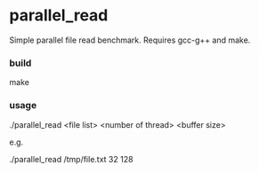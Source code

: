 # parallel_read
Simple parallel file read benchmark. Requires gcc-g++ and make.

### build
make

### usage
./parallel_read \<file list\> \<number of thread\> \<buffer size\>

e.g.

./parallel_read /tmp/file.txt 32 128
